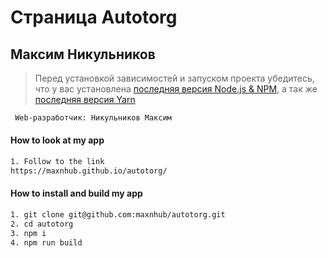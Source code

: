 
# Страница Autotorg

##  Максим Никульников

> Перед установкой зависимостей и запуском проекта убедитесь, что у вас установлена [последняя версия Node.js & NPM](https://nodejs.org/en/download/current/), а так же 
[последняя версия Yarn](https://yarnpkg.com/ru/docs/install)


```sh
 Web-разработчик: Никульников Максим

```

#### How to look at my app

```sh
1. Follow to the link
https://maxnhub.github.io/autotorg/


```

#### How to install and build my app

```sh
1. git clone git@github.com:maxnhub/autotorg.git
2. cd autotorg
3. npm i
4. npm run build
```